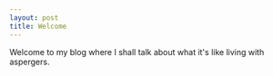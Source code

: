 ```yaml
---
layout: post
title: Welcome
---
```

Welcome to my blog where I shall talk about what it's like living with aspergers.
